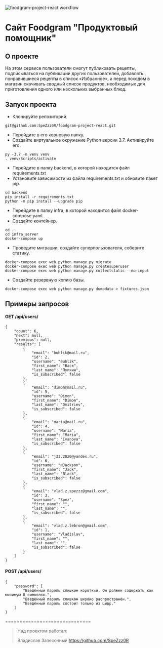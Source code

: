 ![foodgram-project-react workflow](https://github.com/SpeZzz0R/foodgram-project-react/actions/workflows/foodgram_workflow.yml/badge.svg)


# Сайт Foodgram "Продуктовый помощник"

## О проекте
На этом сервисе пользователи смогут публиковать рецепты, подписываться на публикации других пользователей, добавлять понравившиеся рецепты в список «Избранное», а перед походом в магазин скачивать сводный список продуктов, необходимых для приготовления одного или нескольких выбранных блюд.

## Запуск проекта
* Клонируйте репозиторий.
```
git@github.com:SpeZzz0R/foodgram-project-react.git
```
* Перейдите в его корневую папку.
* Создайте виртуальное окружение Python версии 3.7. Активируйте его.
```
py -3.7 -m venv venv
. venv/Scripts/activate
```
* Перейдите в папку backend, в которой находится файл requirements.txt
* Установите зависимости из файла requirements.txt и обновите пакет pip.
```
cd backend
pip install -r requirements.txt
python -m pip install --upgrade pip
```
* Перейдите в папку infra, в которой находится файл docker-compose.yaml.
* Создайте контейнер.
```
cd ..
cd infra_server
docker-compose up
```
* Проведите миграции, создайте суперпользователя, соберите статику.
```
docker-compose exec web python manage.py migrate
docker-compose exec web python manage.py createsuperuser
docker-compose exec web python manage.py collectstatic --no-input 
```
* Создайте резервную копию базы.
```
docker-compose exec web python manage.py dumpdata > fixtures.json 
```
## Примеры запросов

#### GET /api/users/ 
```
{
    "count": 6,
    "next": null,
    "previous": null,
    "results": [
        {
            "email": "bublik@mail.ru",
            "id": 2,
            "username": "Bublik",
            "first_name": "Вася",
            "last_name": "Пупкин",
            "is_subscribed": false
        },
        {
            "email": "dimon@mail.ru",
            "id": 5,
            "username": "Dimon",
            "first_name": "Dimon",
            "last_name": "Dmitriev",
            "is_subscribed": false
        },
        {
            "email": "maria@mail.ru",
            "id": 4,
            "username": "Maria",
            "first_name": "Maria",
            "last_name": "Ivanova",
            "is_subscribed": false
        },
        {
            "email": "j23.2020@yandex.ru",
            "id": 6,
            "username": "NJackson",
            "first_name": "Jack",
            "last_name": "Black",
            "is_subscribed": false
        },
        {
            "email": "vlad.z.spezzz@gmail.com",
            "id": 3,
            "username": "Spez",
            "first_name": "",
            "last_name": "",
            "is_subscribed": false
        },
        {
            "email": "vlad.z.lebron@gmail.com",
            "id": 1,
            "username": "Vladislav",
            "first_name": "",
            "last_name": "",
            "is_subscribed": false
        }
    ]
}
```

#### POST /api/users/ 
```
{
    "password": [
        "Введённый пароль слишком короткий. Он должен содержать как минимум 8 символов.",
        "Введённый пароль слишком широко распространён.",
        "Введённый пароль состоит только из цифр."
    ]
}
```

==============================

> Над проектом работал:  
>
> Владислав Запесочный https://github.com/SpeZzz0R  
> 
